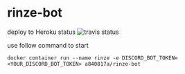 # rinze-bot
deploy to Heroku status
![travis status](https://travis-ci.org/a840817a/rinze-bot.svg?branch=master)


use follow command to start
```
docker container run --name rinze -e DISCORD_BOT_TOKEN=<YOUR_DISCORD_BOT_TOKEN> a840817a/rinze-bot
```
